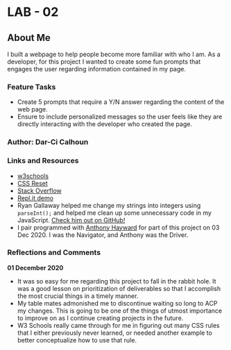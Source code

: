 # LAB - 02

## About Me

I built a webpage to help people become more familiar with who I am. As a developer, for this project I wanted to create some fun prompts that engages the user regarding information contained in my page.

### Feature Tasks
* Create 5 prompts that require a Y/N answer regarding the content of the web page.
* Ensure to include personalized messages so the user feels like they are directly interacting with the developer who created the page.

### Author: Dar-Ci Calhoun

### Links and Resources
* [w3schools](https://www.w3schools.com)
* [CSS Reset](https://meyerweb.com/eric/tools/css/reset/)
* [Stack Overflow](https://stackoverflow.com/questions/34477280/comparing-user-input-to-values-from-an-array)
* [Repl.it demo](https://repl.it/@rkgallaway/201d70-class-03-arrays-and-loops#index.js)
* Ryan Gallaway helped me change my strings into integers using `parseInt();` and helped me clean up some unnecessary code in my JavaScript. [Check him out on GitHub!](https://github.com/rkgallaway)
* I pair programmed with [Anthony Hayward](https://github.com/behindthecamera89) for part of this project on 03 Dec 2020. I was the Navigator, and Anthony was the Driver.

### Reflections and Comments

**01 December 2020**
* It was so easy for me regarding this project to fall in the rabbit hole. It was a good lesson on prioritization of deliverables so that I accomplish the most crucial things in a timely manner.
* My table mates admonished me to discontinue waiting so long to ACP my changes. This is going to be one of the things of utmost importance to improve on as I continue creating projects in the future.
* W3 Schools really came through for me in figuring out many CSS rules that I either previously never learned, or needed another example to better conceptualize how to use that rule.
